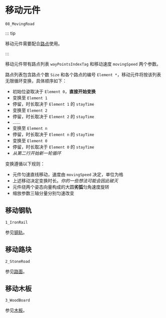# 移动元件

`08_MovingRoad`

::: tip

移动元件需要配合[路点](/glossary/extras.md#路点)使用。

:::

移动元件带有路点列表 `wayPointsIndexTag` 和移动速度 `movingSpeed` 两个参数。

路点列表包含路点个数 `Size` 和各个路点的编号 `Element *`，移动元件将按该列表无限循环变换，具体顺序如下：

- 初始位姿取决于 `Element 0`，**直接开始变换**
- 变换至 `Element 1`
- 停留，时长取决于 `Element 1` 的 `stayTime`
- 变换至 `Element 2`
- 停留，时长取决于 `Element 2` 的 `stayTime`
- ……
- 变换至 `Element n`
- 停留，时长取决于 `Element n` 的 `stayTime`
- 变换至 `Element 0`
- 停留，时长取决于 `Element 0` 的 `stayTime`
- _从第二行开始新一轮循环_

变换遵循以下规则：

- 元件匀速直线移动，速度由 `movingSpeed` 决定，单位为格
- 上述移动决定变换时长。_你的一些想法可能会因此破灭_
- 元件绕两个姿态向量构成的大圆**劣弧**匀角速度旋转
- 缩放参数三轴分量分别匀速改变

## 移动钢轨

`1_IronRail`

参见[钢轨](/glossary/iron-rail.md)。

## 移动路块

`2_StoneRoad`

参见[路面](/glossary/stone-road.md)。

## 移动木板

`3_WoodBoard`

参见[木板](/glossary/wooden-board.md)。
